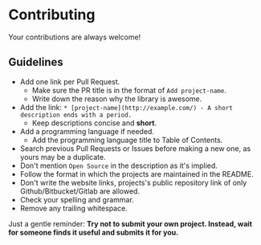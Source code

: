 # Contributing

Your contributions are always welcome!

## Guidelines

- Add one link per Pull Request.
  - Make sure the PR title is in the format of `Add project-name`.
  - Write down the reason why the library is awesome.
- Add the link: `* [project-name](http://example.com/) - A short description ends with a period.`
  - Keep descriptions concise and **short**.
- Add a programming language if needed.
  - Add the programming language title to Table of Contents.
- Search previous Pull Requests or Issues before making a new one, as yours may be a duplicate.
- Don't mention `Open Source` in the description as it's implied.
- Follow the format in which the projects are maintained in the README.
- Don't write the website links, projects's public repository link of only Github/Bitbucket/Gitlab are allowed.
- Check your spelling and grammar.
- Remove any trailing whitespace.

Just a gentle reminder: **Try not to submit your own project. Instead, wait for someone finds it useful and submits it for you.**
